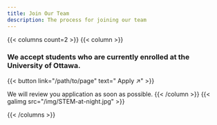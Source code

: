 ```yaml
---
title: Join Our Team
description: The process for joining our team
---
```


{{< columns count=2 >}}
{{< column >}}
 ### We accept students who are currently enrolled at the University of Ottawa.
 
 {{< button link="/path/to/page" text=" Apply ↗" >}}
 
 We will review you application as soon as possible.
{{< /column >}}
{{< galimg src="/img/STEM-at-night.jpg" >}}

{{< /columns >}}
